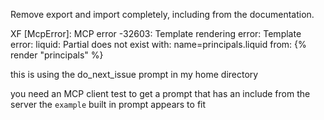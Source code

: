 Remove export and import completely, including from the documentation.


XF [McpError]: MCP error -32603: Template rendering error: Template error: liquid: Partial does not exist
  with:
    name=principals.liquid
from: {% render "principals" %}


this is using the do_next_issue prompt in my home directory


you need an MCP client test to get a prompt that has an include from the server
the `example` built in prompt appears to fit